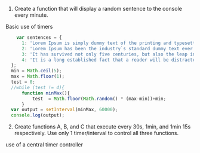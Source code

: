 1. Create a function that will display a random sentence to the console every minute. 
  
  Basic use of timers 
  ```javascript
      var sentences = {
    	1: 'Lorem Ipsum is simply dummy text of the printing and typesetting industry',
    	2: 'Lorem Ipsum has been the industry`s standard dummy text ever since the 1500s, when an unknown printer took a galley of type and scrambled it to make a type specimen book.',
    	3: 'It has survived not only five centuries, but also the leap into electronic typesetting, remaining essentially unchanged. It was popularised in the 1960s with the release of Letraset sheets containing Lorem Ipsum passages, and more recently with desktop publishing software like Aldus PageMaker including versions of Lorem Ipsum.',
    	4: 'It is a long established fact that a reader will be distracted by the readable content of a page when looking at its layout. The point of using Lorem Ipsum is that it has a more-or-less normal distribution of letters, as opposed to using `Content here, content here`, making it look like readable English.'
    };
    min = Math.ceil(5);
    max = Math.floor(1);
    test = 0;
    //while (test != 4){
    	function minMax(){	
    		test  = Math.floor(Math.random() * (max-min))+min;
    	}
    var output = setInterval(minMax, 60000);
    console.log(output);
  ```

2. Create functions A, B, and C that execute every 30s, 1min, and 1min 15s respectively.                             Use only 1 timer/interval to control all three functions.  

  use of a central timer controller 

